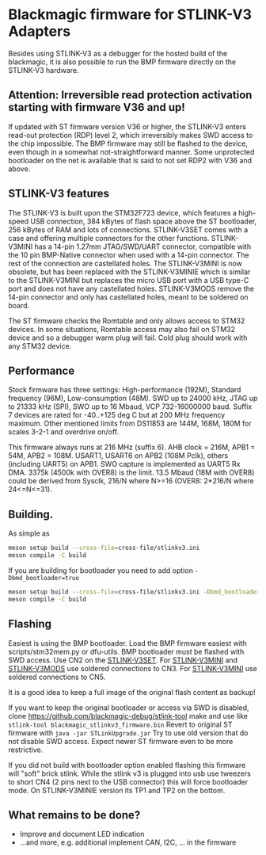# Blackmagic firmware for STLINK-V3 Adapters

Besides using STLINK-V3 as a debugger for the hosted build of the blackmagic,
it is also possible to run the BMP firmware directly on the STLINK-V3
hardware.

## Attention: Irreversible read protection activation starting with firmware V36 and up!
If updated with ST firmware version V36 or higher, the STLINK-V3 enters
read-out protection (RDP) level 2, which irreversibly makes SWD access
to the chip impossible. The BMP firmware may still be flashed to the device,
even though in a somewhat not-straightforward manner. Some unprotected bootloader
on the net is available that is said to not set RDP2 with V36 and above.

## STLINK-V3 features
The STLINK-V3 is built upon the STM32F723 device, which features a high-speed
USB connection, 384 kBytes of flash space above the ST bootloader,
256 kBytes of RAM and lots of connections. STLINK-V3SET comes with
a case and offering multiple connectors for the other functions. STLINK-V3MINI has
a 14-pin 1.27mm JTAG/SWD/UART connector, compatible with the 10 pin BMP-Native
connector when used with a 14-pin connector. The rest of the connection are
castellated holes. The STLINK-V3MINI is now obsolete,
but has been replaced with the STLINK-V3MINIE which is similar to the STLINK-V3MINI
but replaces the micro USB port with a USB type-C port and does not have any
castellated holes. STLINK-V3MODS remove the 14-pin connector and only has castellated
holes, meant to be soldered on board.

The ST firmware checks the Romtable and only allows access to STM32 devices. In
some situations, Romtable access may also fail on STM32 device and so a debugger
warm plug will fail. Cold plug should work with any STM32 device.

## Performance
Stock firmware has three settings: High-performance (192M), Standard frequency (96M), Low-consumption (48M).
SWD up to 24000 kHz, JTAG up to 21333 kHz (SPI), SWO up to 16 Mbaud, VCP 732-16000000 baud.
Suffix 7 devices are rated for -40..+125 deg C but at 200 MHz frequency maximum.
Other mentioned limits from DS11853 are 144M, 168M, 180M for scales 3-2-1 and overdrive on/off.

This firmware always runs at 216 MHz (suffix 6). AHB clock = 216M, APB1 = 54M, APB2 = 108M.
USART1, USART6 on APB2 (108M Pclk), others (including UART5) on APB1.
SWO capture is implemented as UART5 Rx DMA. 3375k (4500k with OVER8) is the limit.
13.5 Mbaud (18M with OVER8) could be derived from Sysclk, 216/N where N>=16 (OVER8: 2*216/N where 24<=N<=31).

## Building.

As simple as
```sh
meson setup build --cross-file=cross-file/stlinkv3.ini
meson compile -C build
```

If you are building for bootloader you need to add option `-Dbmd_bootloader=true`
```sh
meson setup build --cross-file=cross-file/stlinkv3.ini -Dbmd_bootloader=true
meson compile -C build
```


## Flashing
Easiest is using the BMP bootloader. Load the BMP firmware easiest with
scripts/stm32mem.py  or dfu-utils. BMP bootloader must be flashed with SWD
access. Use CN2 on the [STLINK-V3SET](https://www.st.com/resource/en/data_brief/stlink-v3set.pdf).
For [STLINK-V3MINI](https://www.st.com/resource/en/data_brief/stlink-v3mini.pdf)
and [STLINK-V3MODS](https://www.st.com/resource/en/data_brief/stlink-v3mods.pdf)
use soldered connections to CN3. For [STLINK-V3MINI](https://www.st.com/resource/en/data_brief/stlink-v3minie.pdf) use soldered connections to CN5.

It is a good idea to keep a full image of the original flash content as backup!

If you want to keep the original bootloader or access via SWD is disabled, clone
https://github.com/blackmagic-debug/stlink-tool
make and use like
`stlink-tool blackmagic_stlinkv3_firmware.bin`
Revert to original ST firmware with
`java -jar STLinkUpgrade.jar`
Try to use old version that do not disable SWD access. Expect newer ST firmware even to be more restrictive.

If you did not build with bootloader option enabled flashing this firmware will "soft" brick stlink. While the stlink v3 is plugged into usb
use tweezers to short CN4 (2 pins next to the USB connector) this will force bootloader mode. On STLINK-V3MINIE version its TP1 and TP2 on the bottom.

## What remains to be done?

- Improve and document LED indication
- ...and more, e.g. additional implement CAN, I2C, ... in the firmware
